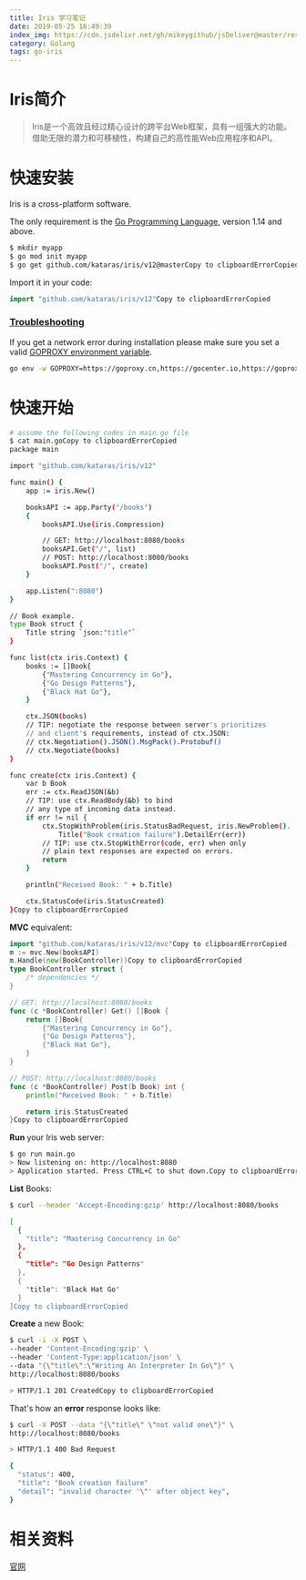 ```yaml
---
title: Iris 学习笔记
date: 2019-05-25 16:49:39
index_img: https://cdn.jsdelivr.net/gh/mikeygithub/jsDeliver@master/resource/img/go-iris.png
category: Golang
tags: go-iris
---
```


# Iris简介
>Iris是一个高效且经过精心设计的跨平台Web框架，具有一组强大的功能。借助无限的潜力和可移植性，构建自己的高性能Web应用程序和API。

# 快速安装
Iris is a cross-platform software.

The only requirement is the [Go Programming Language](https://golang.org/dl/), version 1.14 and above.

```bash
$ mkdir myapp
$ go mod init myapp
$ go get github.com/kataras/iris/v12@masterCopy to clipboardErrorCopied
```

Import it in your code:

```go
import "github.com/kataras/iris/v12"Copy to clipboardErrorCopied
```

### [Troubleshooting](https://www.iris-go.com/docs/#/?id=troubleshooting)

If you get a network error during installation please make sure you set a valid [GOPROXY environment variable](https://github.com/golang/go/wiki/Modules#are-there-always-on-module-repositories-and-enterprise-proxies).

```sh
go env -w GOPROXY=https://goproxy.cn,https://gocenter.io,https://goproxy.io,directCopy to clipboardErrorCopied
```

# 快速开始

```sh
# assume the following codes in main.go file
$ cat main.goCopy to clipboardErrorCopied
package main

import "github.com/kataras/iris/v12"

func main() {
    app := iris.New()

    booksAPI := app.Party("/books")
    {
        booksAPI.Use(iris.Compression)

        // GET: http://localhost:8080/books
        booksAPI.Get("/", list)
        // POST: http://localhost:8080/books
        booksAPI.Post("/", create)
    }

    app.Listen(":8080")
}

// Book example.
type Book struct {
    Title string `json:"title"`
}

func list(ctx iris.Context) {
    books := []Book{
        {"Mastering Concurrency in Go"},
        {"Go Design Patterns"},
        {"Black Hat Go"},
    }

    ctx.JSON(books)
    // TIP: negotiate the response between server's prioritizes
    // and client's requirements, instead of ctx.JSON:
    // ctx.Negotiation().JSON().MsgPack().Protobuf()
    // ctx.Negotiate(books)
}

func create(ctx iris.Context) {
    var b Book
    err := ctx.ReadJSON(&b)
    // TIP: use ctx.ReadBody(&b) to bind
    // any type of incoming data instead.
    if err != nil {
        ctx.StopWithProblem(iris.StatusBadRequest, iris.NewProblem().
            Title("Book creation failure").DetailErr(err))
        // TIP: use ctx.StopWithError(code, err) when only
        // plain text responses are expected on errors.
        return
    }

    println("Received Book: " + b.Title)

    ctx.StatusCode(iris.StatusCreated)
}Copy to clipboardErrorCopied
```

**MVC** equivalent:

```go
import "github.com/kataras/iris/v12/mvc"Copy to clipboardErrorCopied
m := mvc.New(booksAPI)
m.Handle(new(BookController))Copy to clipboardErrorCopied
type BookController struct {
    /* dependencies */
}

// GET: http://localhost:8080/books
func (c *BookController) Get() []Book {
    return []Book{
        {"Mastering Concurrency in Go"},
        {"Go Design Patterns"},
        {"Black Hat Go"},
    }
}

// POST: http://localhost:8080/books
func (c *BookController) Post(b Book) int {
    println("Received Book: " + b.Title)

    return iris.StatusCreated
}Copy to clipboardErrorCopied
```

**Run** your Iris web server:

```sh
$ go run main.go
> Now listening on: http://localhost:8080
> Application started. Press CTRL+C to shut down.Copy to clipboardErrorCopied
```

**List** Books:

```sh
$ curl --header 'Accept-Encoding:gzip' http://localhost:8080/books

[
  {
    "title": "Mastering Concurrency in Go"
  },
  {
    "title": "Go Design Patterns"
  },
  {
    "title": "Black Hat Go"
  }
]Copy to clipboardErrorCopied
```

**Create** a new Book:

```sh
$ curl -i -X POST \
--header 'Content-Encoding:gzip' \
--header 'Content-Type:application/json' \
--data "{\"title\":\"Writing An Interpreter In Go\"}" \
http://localhost:8080/books

> HTTP/1.1 201 CreatedCopy to clipboardErrorCopied
```

That's how an **error** response looks like:

```sh
$ curl -X POST --data "{\"title\" \"not valid one\"}" \
http://localhost:8080/books

> HTTP/1.1 400 Bad Request

{
  "status": 400,
  "title": "Book creation failure"
  "detail": "invalid character '\"' after object key",
}
```




# 相关资料

[官网](https://iris-go.com/)   


 